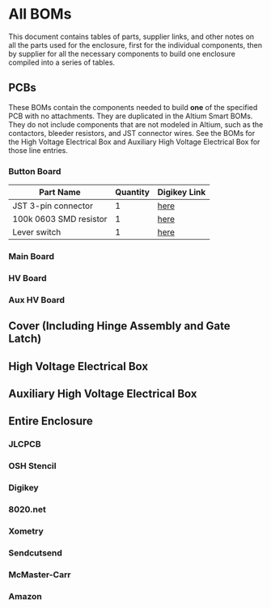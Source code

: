 <base target="_blank">

# All BOMs

This document contains tables of parts, supplier links, and other notes on all the parts used for the enclosure, first for the individual components, then by supplier for all the necessary components to build one enclosure compiled into a series of tables.

## PCBs

These BOMs contain the components needed to build **one** of the specified PCB with no attachments. They are duplicated in the Altium Smart BOMs. They do not include components that are not modeled in Altium, such as the contactors, bleeder resistors, and JST connector wires. See the BOMs for the High Voltage Electrical Box and Auxiliary High Voltage Electrical Box for those line entries.

### Button Board

| Part Name              | Quantity | Digikey Link                                                                                       |
|------------------------|----------|----------------------------------------------------------------------------------------------------|
| JST 3-pin connector    | 1        | [here](https://www.digikey.com/en/products/detail/jst-sales-america-inc/B3B-PH-SM4-TB/926642)      |
| 100k 0603 SMD resistor | 1        | [here](https://www.digikey.com/en/products/detail/yageo/RC0603DR-07100KL/5917788)                  |
| Lever switch           | 1        | [here](https://www.digikey.com/en/products/detail/omron-electronics-inc-emc-div/D2FS-FL-N/4753388) |

### Main Board

### HV Board

### Aux HV Board

## Cover (Including Hinge Assembly and Gate Latch)

## High Voltage Electrical Box

## Auxiliary High Voltage Electrical Box

## Entire Enclosure

### JLCPCB

### OSH Stencil

### Digikey

### 8020.net

### Xometry

### Sendcutsend

### McMaster-Carr

### Amazon
